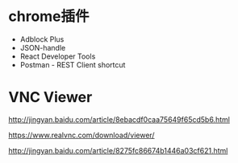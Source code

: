 chrome插件
====
* Adblock Plus  
* JSON-handle  
* React Developer Tools  
* Postman - REST Client shortcut  

VNC Viewer
====
http://jingyan.baidu.com/article/8ebacdf0caa75649f65cd5b6.html  

https://www.realvnc.com/download/viewer/  

http://jingyan.baidu.com/article/8275fc86674b1446a03cf621.html  
